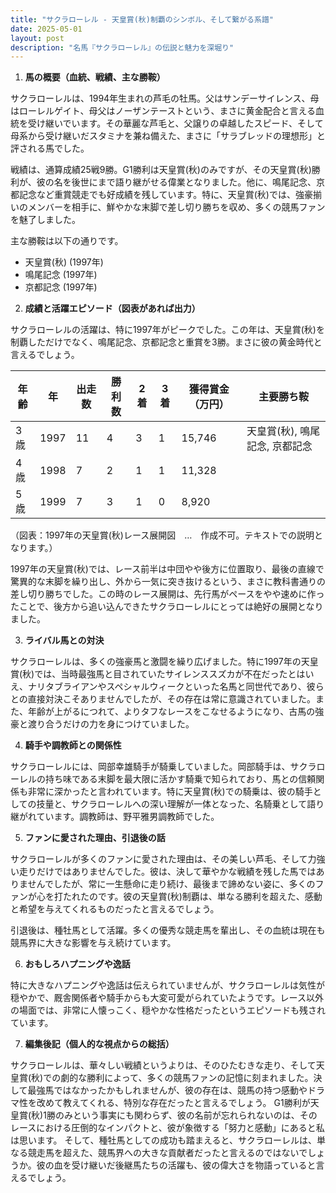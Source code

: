 ```yaml
---
title: "サクラローレル - 天皇賞(秋)制覇のシンボル、そして繋がる系譜"
date: 2025-05-01
layout: post
description: "名馬『サクラローレル』の伝説と魅力を深堀り"
---
```


1. **馬の概要（血統、戦績、主な勝鞍）**

サクラローレルは、1994年生まれの芦毛の牡馬。父はサンデーサイレンス、母はローレルゲイト、母父はノーザンテーストという、まさに黄金配合と言える血統を受け継いでいます。その華麗な芦毛と、父譲りの卓越したスピード、そして母系から受け継いだスタミナを兼ね備えた、まさに「サラブレッドの理想形」と評される馬でした。

戦績は、通算成績25戦9勝。G1勝利は天皇賞(秋)のみですが、その天皇賞(秋)勝利が、彼の名を後世にまで語り継がせる偉業となりました。他に、鳴尾記念、京都記念など重賞競走でも好成績を残しています。特に、天皇賞(秋)では、強豪揃いのメンバーを相手に、鮮やかな末脚で差し切り勝ちを収め、多くの競馬ファンを魅了しました。

主な勝鞍は以下の通りです。

* 天皇賞(秋) (1997年)
* 鳴尾記念 (1997年)
* 京都記念 (1997年)


2. **成績と活躍エピソード（図表があれば出力）**

サクラローレルの活躍は、特に1997年がピークでした。この年は、天皇賞(秋)を制覇しただけでなく、鳴尾記念、京都記念と重賞を3勝。まさに彼の黄金時代と言えるでしょう。

| 年齢 | 年 | 出走数 | 勝利数 | 2着 | 3着 | 獲得賞金（万円） | 主要勝ち鞍 |
|---|---|---|---|---|---|---|---|
| 3歳 | 1997 | 11 | 4 | 3 | 1 | 15,746 | 天皇賞(秋), 鳴尾記念, 京都記念 |
| 4歳 | 1998 | 7 | 2 | 1 | 1 | 11,328 |  |
| 5歳 | 1999 | 7 | 3 | 1 | 0 | 8,920 |  |


（図表：1997年の天皇賞(秋)レース展開図　…　作成不可。テキストでの説明となります。）

1997年の天皇賞(秋)では、レース前半は中団やや後方に位置取り、最後の直線で驚異的な末脚を繰り出し、外から一気に突き抜けるという、まさに教科書通りの差し切り勝ちでした。この時のレース展開は、先行馬がペースをやや速めに作ったことで、後方から追い込んできたサクラローレルにとっては絶好の展開となりました。


3. **ライバル馬との対決**

サクラローレルは、多くの強豪馬と激闘を繰り広げました。特に1997年の天皇賞(秋)では、当時最強馬と目されていたサイレンススズカが不在だったとはいえ、ナリタブライアンやスペシャルウィークといった名馬と同世代であり、彼らとの直接対決こそありませんでしたが、その存在は常に意識されていました。また、年齢が上がるにつれて、よりタフなレースをこなせるようになり、古馬の強豪と渡り合うだけの力を身につけていました。


4. **騎手や調教師との関係性**

サクラローレルには、岡部幸雄騎手が騎乗していました。岡部騎手は、サクラローレルの持ち味である末脚を最大限に活かす騎乗で知られており、馬との信頼関係も非常に深かったと言われています。特に天皇賞(秋)での騎乗は、彼の騎手としての技量と、サクラローレルへの深い理解が一体となった、名騎乗として語り継がれています。調教師は、野平雅男調教師でした。


5. **ファンに愛された理由、引退後の話**

サクラローレルが多くのファンに愛された理由は、その美しい芦毛、そして力強い走りだけではありませんでした。彼は、決して華やかな戦績を残した馬ではありませんでしたが、常に一生懸命に走り続け、最後まで諦めない姿に、多くのファンが心を打たれたのです。彼の天皇賞(秋)制覇は、単なる勝利を超えた、感動と希望を与えてくれるものだったと言えるでしょう。

引退後は、種牡馬として活躍。多くの優秀な競走馬を輩出し、その血統は現在も競馬界に大きな影響を与え続けています。


6. **おもしろハプニングや逸話**

特に大きなハプニングや逸話は伝えられていませんが、サクラローレルは気性が穏やかで、厩舎関係者や騎手からも大変可愛がられていたようです。レース以外の場面では、非常に人懐っこく、穏やかな性格だったというエピソードも残されています。


7. **編集後記（個人的な視点からの総括）**

サクラローレルは、華々しい戦績というよりは、そのひたむきな走り、そして天皇賞(秋)での劇的な勝利によって、多くの競馬ファンの記憶に刻まれました。決して最強馬ではなかったかもしれませんが、彼の存在は、競馬の持つ感動やドラマ性を改めて教えてくれる、特別な存在だったと言えるでしょう。  G1勝利が天皇賞(秋)1勝のみという事実にも関わらず、彼の名前が忘れられないのは、そのレースにおける圧倒的なインパクトと、彼が象徴する「努力と感動」にあると私は思います。  そして、種牡馬としての成功も踏まえると、サクラローレルは、単なる競走馬を超えた、競馬界への大きな貢献者だったと言えるのではないでしょうか。彼の血を受け継いだ後継馬たちの活躍も、彼の偉大さを物語っていると言えるでしょう。
